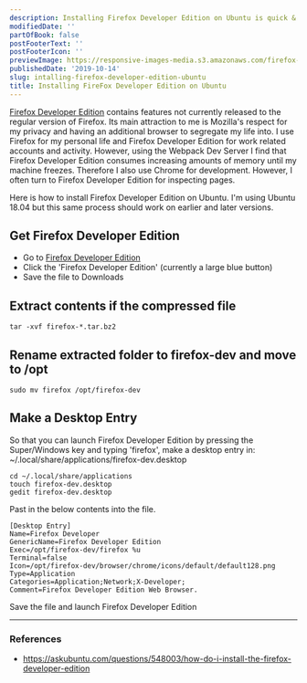 ```yaml
---
description: Installing Firefox Developer Edition on Ubuntu is quick & easy.
modifiedDate: ''
partOfBook: false
postFooterText: ''
postFooterIcon: ''
previewImage: https://responsive-images-media.s3.amazonaws.com/firefox-dev-edition-post.png
publishedDate: '2019-10-14'
slug: intalling-firefox-developer-edition-ubuntu
title: Installing FireFox Developer Edition on Ubuntu
---
```


[Firefox Developer Edition](https://www.mozilla.org/en-US/firefox/developer/) contains features not currently released to the regular version of Firefox. Its main attraction to me is Mozilla's respect for my privacy and having an additional browser to segregate my life into. I use Firefox for my personal life and Firefox Developer Edition for work related accounts and activity. However, using the Webpack Dev Server I find that Firefox Developer Edition consumes increasing amounts of memory until my machine freezes. Therefore I also use Chrome for development. However, I often turn to Firefox Developer Edition for inspecting pages.

Here is how to install Firefox Developer Edition on Ubuntu. I'm using Ubuntu 18.04 but this same process should work on earlier and later versions.

## Get Firefox Developer Edition
- Go to [Firefox Developer Edition](https://www.mozilla.org/en-US/firefox/developer/)
- Click the 'Firefox Developer Edition' (currently a large blue button)
- Save the file to Downloads

## Extract contents if the compressed file
```console
tar -xvf firefox-*.tar.bz2
```

## Rename extracted folder to firefox-dev and move to /opt
```console
sudo mv firefox /opt/firefox-dev
```

## Make a Desktop Entry
So that you can launch Firefox Developer Edition by pressing the Super/Windows key and typing 'firefox', make a desktop entry in: ~/.local/share/applications/firefox-dev.desktop

```console
cd ~/.local/share/applications
touch firefox-dev.desktop
gedit firefox-dev.desktop
```

Past in the below contents into the file.
```
[Desktop Entry]
Name=Firefox Developer 
GenericName=Firefox Developer Edition
Exec=/opt/firefox-dev/firefox %u
Terminal=false
Icon=/opt/firefox-dev/browser/chrome/icons/default/default128.png
Type=Application
Categories=Application;Network;X-Developer;
Comment=Firefox Developer Edition Web Browser.
```

Save the file and launch Firefox Developer Edition

---

### References

- https://askubuntu.com/questions/548003/how-do-i-install-the-firefox-developer-edition